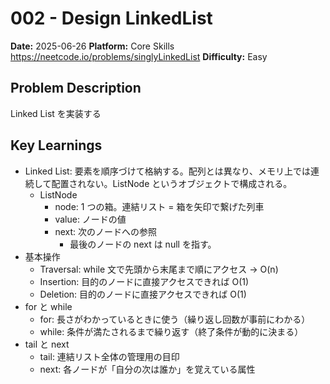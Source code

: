 # 002 - Design LinkedList

**Date:** 2025-06-26
**Platform:** Core Skills https://neetcode.io/problems/singlyLinkedList
**Difficulty:** Easy

## Problem Description

Linked List を実装する

## Key Learnings

- Linked List: 要素を順序づけて格納する。配列とは異なり、メモリ上では連続して配置されない。ListNode というオブジェクトで構成される。
  - ListNode
    - node: 1 つの箱。連結リスト = 箱を矢印で繋げた列車
    - value: ノードの値
    - next: 次のノードへの参照
      - 最後のノードの next は null を指す。
- 基本操作
  - Traversal: while 文で先頭から末尾まで順にアクセス -> O(n)
  - Insertion: 目的のノードに直接アクセスできれば O(1)
  - Deletion: 目的のノードに直接アクセスできれば O(1)
- for と while
  - for: 長さがわかっているときに使う（繰り返し回数が事前にわかる）
  - while: 条件が満たされるまで繰り返す（終了条件が動的に決まる）
- tail と next
  - tail: 連結リスト全体の管理用の目印
  - next: 各ノードが「自分の次は誰か」を覚えている属性
